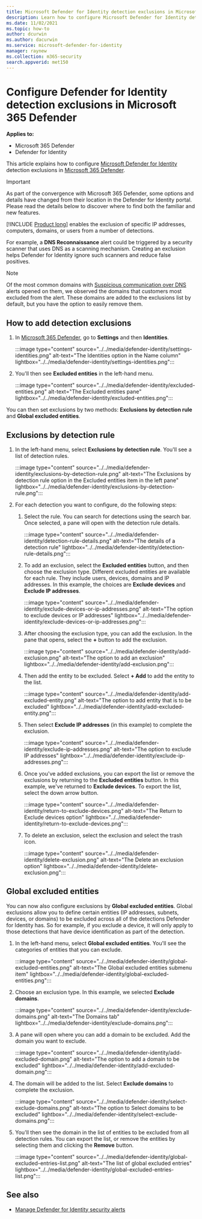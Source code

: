 ```yaml
---
title: Microsoft Defender for Identity detection exclusions in Microsoft 365 Defender
description: Learn how to configure Microsoft Defender for Identity detection exclusions in Microsoft 365 Defender.
ms.date: 11/02/2021
ms.topic: how-to
author: dcurwin
ms.author: dacurwin
ms.service: microsoft-defender-for-identity
manager: raynew
ms.collection: m365-security
search.appverid: met150
---
```


# Configure Defender for Identity detection exclusions in Microsoft 365 Defender

**Applies to:**

- Microsoft 365 Defender
- Defender for Identity

This article explains how to configure [Microsoft Defender for Identity](/defender-for-identity) detection exclusions in [Microsoft 365 Defender](/microsoft-365/security/defender/overview-security-center).

> [!IMPORTANT]
> As part of the convergence with Microsoft 365 Defender, some options and details have changed from their location in the Defender for Identity portal. Please read the details below to discover where to find both the familiar and new features.

[!INCLUDE [Product long](includes/product-long.md)] enables the exclusion of specific IP addresses, computers, domains, or users from a number of detections.

For example, a **DNS Reconnaissance** alert could be triggered by a security scanner that uses DNS as a scanning mechanism. Creating an exclusion helps Defender for Identity ignore such scanners and reduce false positives.

>[!NOTE]
>Of the most common domains with [Suspicious communication over DNS](/defender-for-identity/exfiltration-alerts#suspicious-communication-over-dns-external-id-2031) alerts opened on them, we observed the domains that customers most excluded from the alert. These domains are added to the exclusions list by default, but you have the option to easily remove them.

## How to add detection exclusions

1. In [Microsoft 365 Defender](https://security.microsoft.com/), go to **Settings** and then **Identities**.

   :::image type="content" source="../../media/defender-identity/settings-identities.png" alt-text="The Identities option in the Name column" lightbox="../../media/defender-identity/settings-identities.png":::

1. You'll then see **Excluded entities** in the left-hand menu.

   :::image type="content" source="../../media/defender-identity/excluded-entities.png" alt-text="The Excluded entities pane" lightbox="../../media/defender-identity/excluded-entities.png":::

You can then set exclusions by two methods: **Exclusions by detection rule** and **Global excluded entities**.

## Exclusions by detection rule

1. In the left-hand menu, select **Exclusions by detection rule**. You'll see a list of detection rules.

   :::image type="content" source="../../media/defender-identity/exclusions-by-detection-rule.png" alt-text="The Exclusions by detection rule option in the Excluded entities item in the left pane" lightbox="../../media/defender-identity/exclusions-by-detection-rule.png":::

1. For each detection you want to configure, do the following steps:

    1. Select the rule. You can search for detections using the search bar. Once selected, a pane will open with the detection rule details.

       :::image type="content" source="../../media/defender-identity/detection-rule-details.png" alt-text="The details of a detection rule" lightbox="../../media/defender-identity/detection-rule-details.png":::

    1. To add an exclusion, select the **Excluded entities** button, and then choose the exclusion type. Different excluded entities are available for each rule. They include users, devices, domains and IP addresses. In this example, the choices are **Exclude devices** and **Exclude IP addresses**.

       :::image type="content" source="../../media/defender-identity/exclude-devices-or-ip-addresses.png" alt-text="The option to exclude devices or IP addresses" lightbox="../../media/defender-identity/exclude-devices-or-ip-addresses.png":::

    1. After choosing the exclusion type, you can add the exclusion. In the pane that opens, select the **+** button to add the exclusion.

       :::image type="content" source="../../media/defender-identity/add-exclusion.png" alt-text="The option to add an exclusion" lightbox="../../media/defender-identity/add-exclusion.png":::

    1. Then add the entity to be excluded. Select **+ Add** to add the entity to the list.

       :::image type="content" source="../../media/defender-identity/add-excluded-entity.png" alt-text="The option to add entity that is to be excluded" lightbox="../../media/defender-identity/add-excluded-entity.png":::

    1. Then select **Exclude IP addresses** (in this example) to complete the exclusion.

       :::image type="content" source="../../media/defender-identity/exclude-ip-addresses.png" alt-text="The option to exclude IP addresses" lightbox="../../media/defender-identity/exclude-ip-addresses.png":::

    1. Once you've added exclusions, you can export the list or remove the exclusions by returning to the **Excluded entities** button. In this example, we've returned to **Exclude devices**. To export the list, select the down arrow button.

       :::image type="content" source="../../media/defender-identity/return-to-exclude-devices.png" alt-text="The Return to Exclude devices option" lightbox="../../media/defender-identity/return-to-exclude-devices.png":::

    1. To delete an exclusion, select the exclusion and select the trash icon.

       :::image type="content" source="../../media/defender-identity/delete-exclusion.png" alt-text="The Delete an exclusion option" lightbox="../../media/defender-identity/delete-exclusion.png":::

## Global excluded entities

You can now also configure exclusions by **Global excluded entities**. Global exclusions allow you to define certain entities (IP addresses, subnets, devices, or domains) to be excluded across all of the detections Defender for Identity has. So for example, if you exclude a device, it will only apply to those detections that have device identification as part of the detection.

1. In the left-hand menu, select **Global excluded entities**. You'll see the categories of entities that you can exclude.

   :::image type="content" source="../../media/defender-identity/global-excluded-entities.png" alt-text="The Global excluded entities submenu item" lightbox="../../media/defender-identity/global-excluded-entities.png":::

1. Choose an exclusion type. In this example, we selected **Exclude domains**.

   :::image type="content" source="../../media/defender-identity/exclude-domains.png" alt-text="The Domains tab" lightbox="../../media/defender-identity/exclude-domains.png":::

1. A pane will open where you can add a domain to be excluded. Add the domain you want to exclude.

   :::image type="content" source="../../media/defender-identity/add-excluded-domain.png" alt-text="The option to add a domain to be excluded" lightbox="../../media/defender-identity/add-excluded-domain.png":::

1. The domain will be added to the list. Select **Exclude domains** to complete the exclusion.

   :::image type="content" source="../../media/defender-identity/select-exclude-domains.png" alt-text="The option to Select domains to be excluded" lightbox="../../media/defender-identity/select-exclude-domains.png":::

1. You'll then see the domain in the list of entities to be excluded from all detection rules. You can export the list, or remove the entities by selecting them and clicking the **Remove** button.

   :::image type="content" source="../../media/defender-identity/global-excluded-entries-list.png" alt-text="The list of global excluded entries" lightbox="../../media/defender-identity/global-excluded-entries-list.png":::

## See also

- [Manage Defender for Identity security alerts](manage-security-alerts.md)
